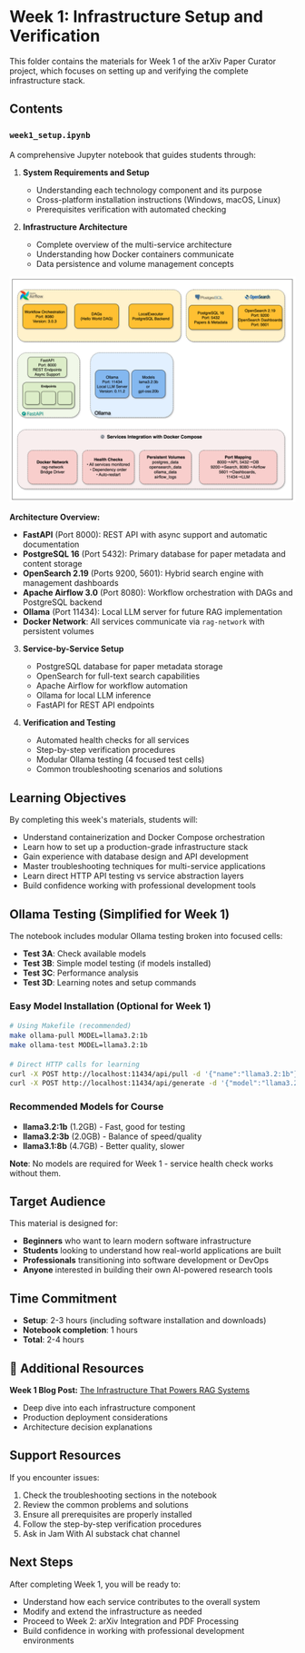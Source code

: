 # Week 1: Infrastructure Setup and Verification

This folder contains the materials for Week 1 of the arXiv Paper Curator project, which focuses on setting up and verifying the complete infrastructure stack.

## Contents

### `week1_setup.ipynb`
A comprehensive Jupyter notebook that guides students through:

1. **System Requirements and Setup**
   - Understanding each technology component and its purpose
   - Cross-platform installation instructions (Windows, macOS, Linux)
   - Prerequisites verification with automated checking

2. **Infrastructure Architecture**
   - Complete overview of the multi-service architecture
   - Understanding how Docker containers communicate
   - Data persistence and volume management concepts

<p align="center">
  <img src="../../static/week1_infra_setup.png" alt="Week 1 Infrastructure Setup" width="700">
</p>

**Architecture Overview:**
- **FastAPI** (Port 8000): REST API with async support and automatic documentation
- **PostgreSQL 16** (Port 5432): Primary database for paper metadata and content storage
- **OpenSearch 2.19** (Ports 9200, 5601): Hybrid search engine with management dashboards
- **Apache Airflow 3.0** (Port 8080): Workflow orchestration with DAGs and PostgreSQL backend
- **Ollama** (Port 11434): Local LLM server for future RAG implementation
- **Docker Network**: All services communicate via `rag-network` with persistent volumes

3. **Service-by-Service Setup**
   - PostgreSQL database for paper metadata storage
   - OpenSearch for full-text search capabilities
   - Apache Airflow for workflow automation
   - Ollama for local LLM inference
   - FastAPI for REST API endpoints

4. **Verification and Testing**
   - Automated health checks for all services
   - Step-by-step verification procedures
   - Modular Ollama testing (4 focused test cells)
   - Common troubleshooting scenarios and solutions

## Learning Objectives

By completing this week's materials, students will:

- Understand containerization and Docker Compose orchestration
- Learn how to set up a production-grade infrastructure stack
- Gain experience with database design and API development
- Master troubleshooting techniques for multi-service applications
- Learn direct HTTP API testing vs service abstraction layers
- Build confidence working with professional development tools

## Ollama Testing (Simplified for Week 1)

The notebook includes modular Ollama testing broken into focused cells:

- **Test 3A**: Check available models
- **Test 3B**: Simple model testing (if models installed) 
- **Test 3C**: Performance analysis
- **Test 3D**: Learning notes and setup commands

### Easy Model Installation (Optional for Week 1)

```bash
# Using Makefile (recommended)
make ollama-pull MODEL=llama3.2:1b
make ollama-test MODEL=llama3.2:1b

# Direct HTTP calls for learning
curl -X POST http://localhost:11434/api/pull -d '{"name":"llama3.2:1b"}'
curl -X POST http://localhost:11434/api/generate -d '{"model":"llama3.2:1b","prompt":"Hello","stream":false}'
```

### Recommended Models for Course

- **llama3.2:1b** (1.2GB) - Fast, good for testing
- **llama3.2:3b** (2.0GB) - Balance of speed/quality
- **llama3.1:8b** (4.7GB) - Better quality, slower

**Note**: No models are required for Week 1 - service health check works without them.

## Target Audience

This material is designed for:
- **Beginners** who want to learn modern software infrastructure
- **Students** looking to understand how real-world applications are built
- **Professionals** transitioning into software development or DevOps
- **Anyone** interested in building their own AI-powered research tools

## Time Commitment

- **Setup**: 2-3 hours (including software installation and downloads)
- **Notebook completion**: 1 hours
- **Total**: 2-4 hours

## 📖 Additional Resources

**Week 1 Blog Post:** [The Infrastructure That Powers RAG Systems](https://jamwithai.substack.com/p/the-infrastructure-that-powers-rag)
- Deep dive into each infrastructure component
- Production deployment considerations
- Architecture decision explanations

## Support Resources

If you encounter issues:
1. Check the troubleshooting sections in the notebook
2. Review the common problems and solutions
3. Ensure all prerequisites are properly installed
4. Follow the step-by-step verification procedures
5. Ask in Jam With AI substack chat channel

## Next Steps

After completing Week 1, you will be ready to:
- Understand how each service contributes to the overall system
- Modify and extend the infrastructure as needed
- Proceed to Week 2: arXiv Integration and PDF Processing
- Build confidence in working with professional development environments